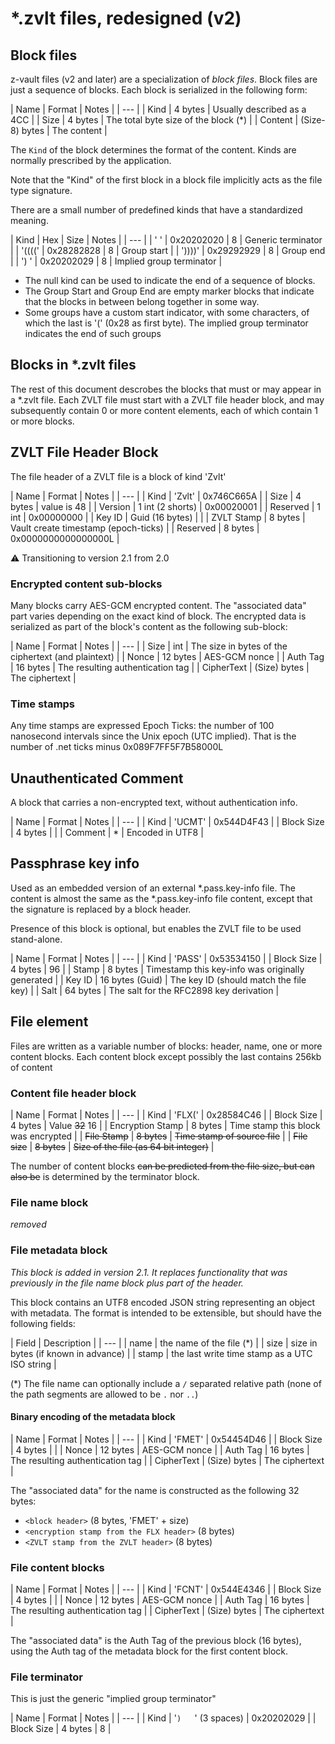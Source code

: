 ﻿# *.zvlt files, redesigned (v2)

## Block files

z-vault files (v2 and later) are a specialization of _block files_.
Block files are just a sequence of blocks. Each block is serialized
in the following form:

| Name | Format | Notes |
| --- |
| Kind | 4 bytes | Usually described as a 4CC |
| Size | 4 bytes | The total byte size of the block (*) |
| Content | (Size-8) bytes | The content |

The `Kind` of the block determines the format of the content. Kinds
are normally prescribed by the application.

Note that the "Kind" of the first block in a block file implicitly
acts as the file type signature.

There are a small number of predefined kinds that have a standardized meaning.

| Kind | Hex | Size | Notes |
| --- |
| '    ' | 0x20202020 | 8 | Generic terminator |
| '((((' | 0x28282828 | 8 | Group start |
| '))))' | 0x29292929 | 8 | Group end |
| ')   ' | 0x20202029 | 8 | Implied group terminator |

* The null kind can be used to indicate the end of a sequence of blocks.
* The Group Start and Group End are empty marker blocks that indicate that
the blocks in between belong together in some way.
* Some groups have a custom start indicator, with some characters,
of which the last is '(' (0x28 as first byte). The implied group
terminator indicates the end of such groups

## Blocks in *.zvlt files

The rest of this document descrobes the blocks that must or may
appear in a *.zvlt file. Each ZVLT file must start with a ZVLT file
header block, and may subsequently contain 0 or more content elements,
each of which contain 1 or more blocks.

## ZVLT File Header Block

The file header of a ZVLT file is a block of kind 'Zvlt'

| Name | Format | Notes |
| --- | 
| Kind | 'Zvlt' | 0x746C665A |
| Size | 4 bytes | value is 48 |
| Version | 1 int (2 shorts) | 0x00020001 |
| Reserved | 1 int | 0x00000000 |
| Key ID | Guid (16 bytes) | |
| ZVLT Stamp | 8 bytes | Vault create timestamp (epoch-ticks) |
| Reserved | 8 bytes | 0x0000000000000000L |

:warning: Transitioning  to version 2.1 from 2.0

### Encrypted content sub-blocks

Many blocks carry AES-GCM encrypted content. The "associated data" part
varies depending on the exact kind of block. The encrypted data is
serialized as part of the block's content as the following sub-block:

| Name | Format | Notes |
| --- |
| Size | int | The size in bytes of the ciphertext (and plaintext) |
| Nonce | 12 bytes | AES-GCM nonce |
| Auth Tag | 16 bytes | The resulting authentication tag |
| CipherText | (Size) bytes | The ciphertext |

### Time stamps

Any time stamps are expressed Epoch Ticks: the number of 100 nanosecond
intervals since the Unix epoch (UTC implied). That is the number of 
.net ticks minus 0x089F7FF5F7B58000L

## Unauthenticated Comment

A block that carries a non-encrypted text, without authentication
info.

| Name | Format | Notes |
| --- |
| Kind | 'UCMT' | 0x544D4F43 |
| Block Size | 4 bytes | |
| Comment | * | Encoded in UTF8 |

## Passphrase key info

Used as an embedded version of an external *.pass.key-info file. The
content is almost the same as the *.pass.key-info file content, except
that the signature is replaced by a block header.

Presence of this block is optional, but enables the ZVLT file to be used
stand-alone.

| Name | Format | Notes |
| --- |
| Kind | 'PASS' | 0x53534150 |
| Block Size | 4 bytes | 96 |
| Stamp | 8 bytes | Timestamp this key-info was originally generated |
| Key ID | 16 bytes (Guid) | The key ID (should match the file key) |
| Salt | 64 bytes | The salt for the RFC2898 key derivation |

## File element

Files are written as a variable number of blocks: header, name, one or
more content blocks. Each content block except possibly
the last contains 256kb of content

### Content file header block

| Name | Format | Notes |
| --- |
| Kind | 'FLX(' | 0x28584C46 |
| Block Size | 4 bytes | Value ~~32~~ 16 |
| Encryption Stamp | 8 bytes | Time stamp this block was encrypted |
| ~~File Stamp~~ | ~~8 bytes~~ | ~~Time stamp of source file~~ |
| ~~File size~~ | ~~8 bytes~~ | ~~Size of the file (as 64 bit integer)~~ |

The number of content blocks ~~can be predicted from the file size, but
can also be~~ is determined by the terminator block.

### File name block

_removed_

### File metadata block

_This block is added in version 2.1. It replaces functionality that
was previously in the file name block plus part of the header._

This block contains an UTF8 encoded JSON string representing an
object with metadata. The format is intended to be extensible, but
should have the following fields:

| Field | Description |
| --- |
| name | the name of the file (*) |
| size | size in bytes (if known in advance) |
| stamp | the last write time stamp as a UTC ISO string | 

(*) The file name can optionally include a `/` separated relative
path (none of the path segments are allowed to be `.` nor `..`)

#### Binary encoding of the metadata block

| Name | Format | Notes |
| --- |
| Kind | 'FMET' | 0x54454D46 |
| Block Size | 4 bytes | |
| Nonce | 12 bytes | AES-GCM nonce |
| Auth Tag | 16 bytes | The resulting authentication tag |
| CipherText | (Size) bytes | The ciphertext |

The "associated data" for the name is constructed as the following
32 bytes:

* `<block header>` (8 bytes, 'FMET' + size)
* `<encryption stamp from the FLX header>` (8 bytes)
* `<ZVLT stamp from the ZVLT header>` (8 bytes)

### File content blocks

| Name | Format | Notes |
| --- |
| Kind | 'FCNT' | 0x544E4346 |
| Block Size | 4 bytes | |
| Nonce | 12 bytes | AES-GCM nonce |
| Auth Tag | 16 bytes | The resulting authentication tag |
| CipherText | (Size) bytes | The ciphertext |

The "associated data" is the Auth Tag of the previous block
(16 bytes), using the Auth tag of the metadata block for the
first content block.

### File terminator

This is just the generic "implied group terminator"

| Name | Format | Notes |
| --- |
| Kind | '`)   `' (3 spaces) | 0x20202029 |
| Block Size | 4 bytes | 8 |
